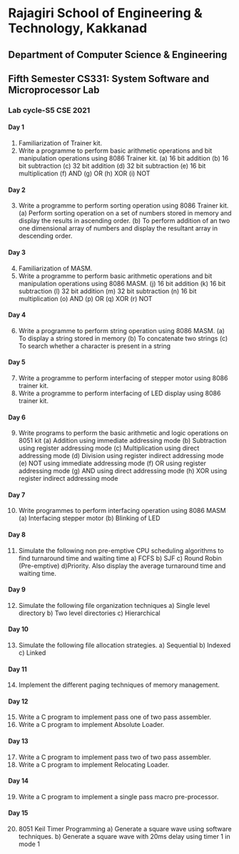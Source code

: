 # Rajagiri School of Engineering & Technology, Kakkanad
## Department of Computer Science & Engineering
## Fifth Semester CS331: System Software and Microprocessor Lab
### Lab cycle-S5 CSE 2021

#### Day 1
1. Familiarization of Trainer kit.
2. Write a programme to perform basic arithmetic operations and bit manipulation operations using 8086 Trainer kit.
(a) 16 bit addition
(b) 16 bit subtraction
(c) 32 bit addition
(d) 32 bit subtraction
(e) 16 bit multiplication
(f) AND
(g) OR
(h) XOR
(i) NOT

#### Day 2
3. Write a programme to perform sorting operation using 8086 Trainer kit.
(a) Perform sorting operation on a set of numbers stored in memory and display the results in ascending order.
(b) To perform addition of an two one dimensional array of numbers and display the resultant array in descending order.

#### Day 3
4. Familiarization of MASM.
5. Write a programme to perform basic arithmetic operations and bit manipulation operations using 8086 MASM.
(j) 16 bit addition
(k) 16 bit subtraction
(l) 32 bit addition
(m) 32 bit subtraction
(n) 16 bit multiplication
(o) AND
(p) OR
(q) XOR
(r) NOT

#### Day 4
6. Write a programme to perform string operation using 8086 MASM.
(a) To display a string stored in memory
(b) To concatenate two strings 
(c) To search whether a character is present in a string 

#### Day 5
7. Write a programme to perform interfacing of stepper motor using 8086 trainer kit.
8. Write a programme to perform interfacing of LED display using 8086 trainer kit.

#### Day 6
9. Write programs to perform the basic arithmetic and logic operations on 8051 kit
(a) Addition using immediate addressing mode
(b) Subtraction using register addressing mode
(c) Multiplication using direct addressing mode
(d) Division using register indirect addressing mode
(e) NOT using immediate addressing mode
(f) OR using register addressing mode
(g) AND using direct addressing mode
(h) XOR using register indirect addressing mode

#### Day 7
10. Write programmes to perform interfacing operation using 8086 MASM
(a) Interfacing stepper motor
(b) Blinking of LED

#### Day 8
11. Simulate the following non pre-emptive CPU scheduling algorithms to find turnaround
time and waiting time
a) FCFS
b) SJF
c) Round Robin (Pre-emptive)
d)Priority. 
Also display the average turnaround time and waiting time.

#### Day 9
12. Simulate the following file organization techniques
a) Single level directory
b) Two level directories
c) Hierarchical

#### Day 10
13. Simulate the following file allocation strategies.
a) Sequential
b) Indexed
c) Linked

#### Day 11
14. Implement the different paging techniques of memory management.

#### Day 12
15. Write a C program to implement pass one of two pass assembler.
16. Write a C program to implement Absolute Loader.

#### Day 13
17. Write a C program to implement pass two of two pass assembler.
18. Write a C program to implement Relocating Loader.

#### Day 14
19. Write a C program to implement a single pass macro pre-processor.

#### Day 15
20. 8051 Keil Timer Programming
a) Generate a square wave using software techniques.
b) Generate a square wave with 20ms delay using timer 1 in mode 1
